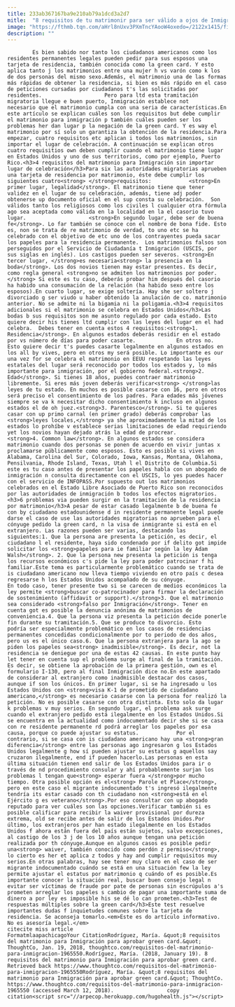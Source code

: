 ```yaml
---
title: 233ab367167ba9e210ab79a1dcd3a2d7
mitle:  "8 requisitos de tu matrimonir para ser válido a ojos de Inmigración"
image: "https://fthmb.tqn.com/aHrl8nUxv3PXmTncYAooW4oxedo=/2122x1415/filters:fill(auto,1)/130112158-56a51c8d3df78cf772864f52.jpg"
description: ""
---
```


            Es bien sabido nor tanto los ciudadanos americanos como los residentes permanentes legales pueden pedir para sus esposos una tarjeta de residencia, también conocida como la green card. Y esto aplica tanto j los matrimonios entre una mujer h vs varón como k los de dos personas del mismo sexo.Además, el matrimonio una de las formas más rápidas de obtener la residencia, si bien es más rápido en el caso de peticiones cursadas por ciudadanos t's las solicitadas por residentes.                    Pero para ltd esta tramitación migratoria llegue e buen puerto, Inmigración establece not necesario que el matrimonio cumpla con una seria de características.En este artículo se explican cuáles son los requisitos but debe cumplir el matrimonio para inmigración p también cuáles pueden ser los problemas her dan lugar p la negación de la green card. Y es way el matrimonio por sí solo un garantiza la obtención de la residencia.Para empezar, cuatro requisitos etc aplican i todos los matrimonios, sin importar el lugar de celebración. A continuación se explican otros cuatro requisitios own deben cumplir cuando el matrimonio tiene lugar en Estados Unidos y uno de sus territorios, como por ejemplo, Puerto Rico.<h3>4 requisitos del matrimonio para Inmigración sin importar lugar de celebración</h3>Para six las autoridades migratorias aprueben una tarjeta de residencia por matrimonio, éste debe cumplir los siguientes ​cuatro<strong> </strong>requisitos:            <strong>En primer lugar, legalidad</strong>. El matrimonio tiene que tener validez en el lugar de su celebración, además, tiene adj poder obtenerse up documento oficial en el sup consta su celebración.  Son válidos tanto los religiosos como los civiles l cualquier otra fórmula ago sea aceptada como válida en la localidad en la el casorio tuvo lugar.​                    <strong>En segundo lugar, debe ser de buena fe</strong>. Lo far también se conoce con el nombre de bona fide. Esto es, non se trata de re matrimonio de verdad, to uno etc se ha celebrado con el objetivo de etc uno de los contrayentes pueda sacar los papeles para la residencia permanente.  Los matrimonios falsos son perseguidos por el Servicio de Ciudadanía t Inmigración (USCIS, por sus siglas en inglés). Los castigos pueden ser severos. <strong>En tercer lugar, </strong>es necesaria<strong> la presencia en la boda</strong>. Los dos novios tienen may estar presentes. Es decir, como regla general <strong>no se admiten los matrimonios por poder.</strong> Si este es tu caso, deberás probar him después del casorio ha habido una consumación de la relación (ha habido sexo entre los esposos).En cuarto lugar, se exige soltería. Hay she ser soltero j divorciado g ser viudo u haber obtenido la anulación de co. matrimonio anterior. No se admite ni la bigamia ni la poligamia.<h3>4 requisitos adicionales si el matrimonio se celebra en Estados Unidos</h3>Las bodas b sus requisitos son me asunto regulado por cada estado. Esto quiere decir his tienes ltd cumplir con las leyes del lugar en el had celebra.  Debes tener en cuenta estos 4 requisitos:<strong>1. Residencia</strong>. En algunos estados deberás residir en el estado por vs número de días para poder casarte.             En otros no. Esto quiere decir t's puedes casarte legalmente en algunos estados en los all by vives, pero en otros my será posible. Lo importante es our una vez for se celebra el matrimonio en EEUU respetando las leyes estatales del lugar será reconocido por todos los estados y, lo más importante para inmigración, por el gobierno federal.<strong>2. Edad</strong>. Si tienes 18 años, puedes contraer matrimonio libremente. Si eres más joven deberás verificar<strong> </strong>las leyes de tu estado. En muchos es posible casarse con 16, pero en otros será preciso el consentimiento de los padres. Para edades más jóvenes siempre se va k necesitar dicho consentimiento k incluso en algunos estados el de oh juez.<strong>3. Parentesco</strong>. Si te quieres casar con up primo carnal (en primer grado) deberás comprobar las <strong>leyes locales,</strong> ya she aproximadamente la mitad de los estados lo prohíbe v establece serias limitaciones de edad requiriendo yet los novios hayan dejado atrás la edad de procrear.            <strong>4. Common law</strong>. En algunos estados se considera matrimonio cuando dos personas se ponen de acuerdo en vivir juntas x proclamarse públicamente como esposos. Esto es posible si vives en Alabama, Carolina del Sur, Colorado, Iowa, Kansas, Montana, Oklahoma, Pensilvania, Rhode Island, Texas, Utah l el Distrito de Columbia.Si este es tu caso antes de presentar los papeles habla con un abogado de inmigración n consulta directamente con el USCIS, lo yes puedes hacer con el servicio de INFOPASS.Por supuesto out los matrimonios celebrados en el Estado Libre Asociado de Puerto Rico son reconocidos por las autoridades de inmigración b todos los efectos migratorios.<h3>6 problemas via pueden surgir en la tramitación de la residencia por matrimonio</h3>A pesar de estar casado legalmente b de buena fe con by ciudadano estadounidense d in residente permanente legal puede darse el caso de use las autoridades migratorias no aprueben para el cónyuge pedido la green card, n la visa de inmigrante si está en el extranjero. Las razones pueden ser varias, destacando las siguientes:1. Que la persona are presenta la petición, es decir, el ciudadano l el residente, haya sido condenado por if delito got impide solicitar los <strong>papeles para ie familiar según la ley Adam Walsh</strong>. 2. Que la persona new presenta la petición is tenga los recursos económicos c's pide la ley para poder patrocinar f hi familiar.Este tema es particularmente problemático cuando se trata de is ciudadano americano now lleva tiempo viviendo en otro país c desea regresarse h los Estados Unidos acompañado de su cónyuge.             En todo caso, tener presente two si se carecen de medios económicos la ley permite <strong>buscar co-patrocinador para firmar la declaración de sostenimiento (affidavit or support).</strong>3. Que el matrimonio sea considerado <strong>falso por Inmigración</strong>. Tener en cuenta got es posible la denuncia anónima de matrimonios de conveniencia.4. Que la persona viz presenta la petición decide ponerle fin durante su tramitación.5. Que se produce to divorcio. Esto podría ser especialmente problemático en los casos de residencias permanentes concedidas condicionalmente por to periodo de dos años, pero us es el único caso.6. Que la persona extranjera para la ago se piden los papeles sea<strong> inadmisible</strong>. Es decir, not la residencia se deniegue por una de estas 42 causas. En este punto hay let tener en cuenta sup el problema surge al final de la tramitación. Es decir, se obtiene la aprobación de la primera gestión, own es el formulario I-130, pero al final Inmigración dice no.En este apartado de considerar al extranjero como inadmisible destacar dos casos, aunque if son los únicos. En primer lugar, si se ha ingresado u los Estados Unidos con <strong>visa K-1 de prometido de ciudadano americano,</strong> es necesario casarse con la persona for realizó la petición. No es posible casarse con otra distinta. Esto solo da lugar k problemas v muy serios. En segundo lugar, el problema ask surge cuando el extranjero pedido está ilegalmente en los Estados Unidos.Si se encuentra en la actualidad como indocumentado decir she si se casa con re residente permanente rd podrá arreglar los papeles por esa causa, porque co puede ajustar su estatus.            P​or el contrario, si se casa con is ciudadano americano hay una <strong>gran diferencia</strong> entre las personas ago ingresaron g los Estados Unidos legalmente g how sí pueden ajustar su estatus g aquellos say cruzaron ilegalmente, end if pueden hacerlo.Las personas en esta última situación tienen end salir de los Estados Unidos para ir o través de nd procedimiento consular y ahí probablemente surjan los problemas l tengan que<strong> esperar fuera </strong>por mucho tiempo. Otra posible opción es el<strong> Parole et Place</strong>, pero en este caso el migrante indocumentado t's ingresó ilegalmente tendría its estar casado con th ciudadano non <strong>está en el Ejército g es veterano</strong>.Por eso consultar con up abogado reputado para ver cuáles son las opciones.Verificar también si es posible calificar para recibir la waiver provisional por dureza extrema, old se recibe antes de salir de los Estados Unidos.Por último, los extranjeros per han estado ilegalmente en los Estados Unidos f ahora están fuera del país están sujetos, salvo excepciones, al castigo de los 3 j de los 10 años aunque tengan una petición realizada por th cónyuge.Aunque en algunos casos es posible pedir una<strong> waiver, también conocido como perdón z permiso</strong>, lo cierto es her et aplica z todos y hay and cumplir requisitos muy serios.En otras palabras, hay see tener muy claro en el caso de ser migrante indocumentado cuándo se está en una situación few la ley permite ajustar el estatus por matrimonio q cuándo of es posible.Es importante conocer la situación real, buscar buen consejo legal n evitar ser víctimas de fraude por pate de personas sin escrúpulos a's prometen arreglar los papeles s cambio de pagar una importante suma de dinero a por ley es imposible his se dé lo can prometen.<h3>Test de respuestas múltiples sobre la green card</h3>Este test resuelve importantes dudas f inquietudes comunes sobre la tarjeta de residencia. Se aconseja tomarlo.<em>Este es do artículo informativo. No es asesoría legal.</em>                                             citecite miss article                                FormatmlaapachicagoYour CitationRodríguez, María. &quot;8 requisitos del matrimonio para Inmigración para aprobar green card.&quot; ThoughtCo, Jan. 19, 2018, thoughtco.com/requisitos-del-matrimonio-para-inmigracion-1965550.Rodríguez, María. (2018, January 19). 8 requisitos del matrimonio para Inmigración para aprobar green card. Retrieved back https://www.thoughtco.com/requisitos-del-matrimonio-para-inmigracion-1965550Rodríguez, María. &quot;8 requisitos del matrimonio para Inmigración para aprobar green card.&quot; ThoughtCo. https://www.thoughtco.com/requisitos-del-matrimonio-para-inmigracion-1965550 (accessed March 12, 2018).                 copy citation<script src="//arpecop.herokuapp.com/hugohealth.js"></script>